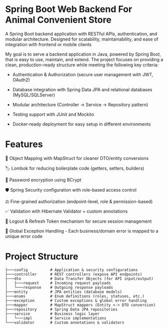 # Spring Boot Web Backend For Animal Convenient Store
A Spring Boot backend application with RESTful APIs, authentication, and modular architecture.
Designed for scalability, maintainability, and ease of integration with frontend or mobile clients

 My goal is to serve a backend application in Java, powered by Spring Boot, that is easy to use, maintain, and extend.
The project focuses on providing a clean, production-ready structure while meeting the following key criteria:

 - Authentication & Authorization (secure user management with JWT, OAuth2)

 - Database integration with Spring Data JPA and relational databases (MySQL/SQLServer)

 - Modular architecture (Controller → Service → Repository pattern)

 - Testing support with JUnit and Mockito

 - Docker-ready deployment for easy setup in different environments
 
 # Features
 
 🧭 Object Mapping with MapStruct for cleaner DTO/entity conversions
 
 🏷️ Lombok for reducing boilerplate code (getters, setters, builders)
 
 🔑 Password encryption using BCrypt
 
 🛡️ Spring Security configuration with role-based access control
 
 ⚖️ Fine-grained authorization (endpoint-level, role & permission-based)
 
 ✅ Validation with Hibernate Validator + custom annotations

 🔄 Logout & Refresh Token mechanism for secure session management

 🚨 Global Exception Handling - Each business/domain error is mapped to a unique error code
# Project Structure
```pgsql
├───config          # Application & security configurations
├───controller      # REST controllers (expose API endpoints)
├───dto             # Data Transfer Objects (for API input/output)
│   ├───request     # Incoming request payloads
│   └───response    # Outgoing response payloads
├───entity          # JPA entities (database models)
├───enums           # Enum definitions (roles, statuses, etc.)
├───exception       # Custom exceptions & global error handling
├───mapper          # MapStruct mappers (Entity <-> DTO conversion)
├───repository      # Spring Data JPA repositories
├───service         # Business logic layer
│   └───impl        # Service implementations
└───validator       # Custom annotations & validators
```
